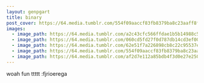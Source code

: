 ```yaml
---
layout: genpgart
title: binary
post_cover: https://64.media.tumblr.com/554f09aaccf83fb8379ba8c23aaff8f8/9a0aa0d642214121-a1/s640x960/50d8228dffc2c9a17a3e80cd9b57f769fdbe04bc.jpg
images: 
  - image_path: https://64.media.tumblr.com/a2c43cfc566ffdae1b5b14988c575e66/9a0aa0d642214121-55/s540x810/abd33513160da9c7829d60f8a4c734a88f9d63ca.jpg
  - image_path: https://64.media.tumblr.com/060cd5fd27f0d787db14cd3ef00f07dc/9a0aa0d642214121-89/s1280x1920/c72ec47101ff5b3bdd9b8d217f97de7317878afe.jpg
  - image_path: https://64.media.tumblr.com/62e51f7a226898cb8c22c95537edd2b9/9a0aa0d642214121-e2/s540x810/d2e059f0c6d1544e86f01b3fbcd10fd70c553857.jpg
  - image_path: https://64.media.tumblr.com/554f09aaccf83fb8379ba8c23aaff8f8/9a0aa0d642214121-a1/s640x960/50d8228dffc2c9a17a3e80cd9b57f769fdbe04bc.jpg
  - image_path: https://64.media.tumblr.com/af2d7e112a85bdb4f3d0e27e25079bea/4229046edcb95531-03/s540x810/d339eededfc927c072dee259dd4bc8ae488ace23.gifv
---
```


woah fun
ttttt
:fjrioerega
